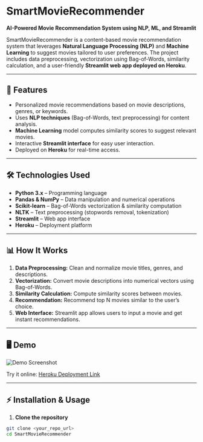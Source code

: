 # SmartMovieRecommender

**AI-Powered Movie Recommendation System using NLP, ML, and Streamlit**

SmartMovieRecommender is a content-based movie recommendation system that leverages **Natural Language Processing (NLP)** and **Machine Learning** to suggest movies tailored to user preferences. The project includes data preprocessing, vectorization using Bag-of-Words, similarity calculation, and a user-friendly **Streamlit web app deployed on Heroku**.

---

## 🚀 Features

- Personalized movie recommendations based on movie descriptions, genres, or keywords.
- Uses **NLP techniques** (Bag-of-Words, text preprocessing) for content analysis.
- **Machine Learning** model computes similarity scores to suggest relevant movies.
- Interactive **Streamlit interface** for easy user interaction.
- Deployed on **Heroku** for real-time access.

---

## 🛠️ Technologies Used

- **Python 3.x** – Programming language
- **Pandas & NumPy** – Data manipulation and numerical operations
- **Scikit-learn** – Bag-of-Words vectorization & similarity computation
- **NLTK** – Text preprocessing (stopwords removal, tokenization)
- **Streamlit** – Web app interface
- **Heroku** – Deployment platform

---

## 📊 How It Works

1. **Data Preprocessing:** Clean and normalize movie titles, genres, and descriptions.
2. **Vectorization:** Convert movie descriptions into numerical vectors using Bag-of-Words.
3. **Similarity Calculation:** Compute similarity scores between movies.
4. **Recommendation:** Recommend top N movies similar to the user’s choice.
5. **Web Interface:** Streamlit app allows users to input a movie and get instant recommendations.

---

## 🖥️ Demo

![Demo Screenshot](path_to_your_screenshot.png)

Try it online: [Heroku Deployment Link](your_heroku_app_link)

---

## ⚡ Installation & Usage

1. **Clone the repository**
```bash
git clone <your_repo_url>
cd SmartMovieRecommender
